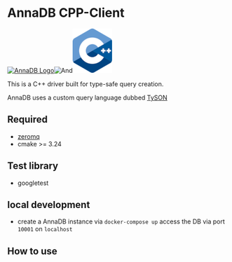# AnnaDB CPP-Client

[![AnnaDB Logo](https://annadb.dev/assets/img/logo_colored.svg)](https://annadb.dev)![And](https://cdn.iconscout.com/icon/free/png-128/mobile-keyboard-key-program-ampersand-and-11559.png)![ISO_C++_Logo.svg.png](images%2FISO_C%2B%2B_Logo.svg.png)

This is a C++ driver built for type-safe query creation.

AnnaDB uses a custom query language dubbed [TySON](https://github.com/roman-right/tyson)


## Required
- [zeromq](https://zeromq.org/download/)
- cmake >= 3.24


## Test library

- googletest

## local development
- create a AnnaDB instance via `docker-compose up` access the DB via port `10001` on `localhost`

## How to use

